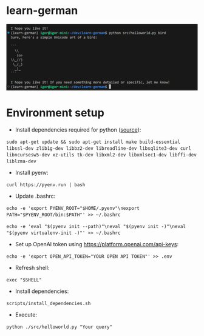 # learn-german

![A test image](image.png)

# Environment setup

- Install dependencies required for python ([source](https://github.com/pyenv/pyenv/blob/master/.github/workflows/ubuntu_build.yml#L26)):

`sudo apt-get update && sudo apt-get install make build-essential libssl-dev zlib1g-dev libbz2-dev libreadline-dev libsqlite3-dev curl libncursesw5-dev xz-utils tk-dev libxml2-dev libxmlsec1-dev libffi-dev liblzma-dev`

- Install pyenv:

`curl https://pyenv.run | bash`

- Update .bashrc:

`echo -e 'export PYENV_ROOT="$HOME/.pyenv"\nexport PATH="$PYENV_ROOT/bin:$PATH"' >> ~/.bashrc`

`echo -e 'eval "$(pyenv init --path)"\neval "$(pyenv init -)"\neval "$(pyenv virtualenv-init -)"' >> ~/.bashrc`

- Set up OpenAI token using https://platform.openai.com/api-keys:

`echo -e 'export OPEN_API_TOKEN="YOUR OPEN API TOKEN"' >> .env`

- Refresh shell:

`exec "$SHELL"`

- Install dependencies:

`scripts/install_dependencies.sh`

- Execute:

`python ./src/helloworld.py "Your query"`
